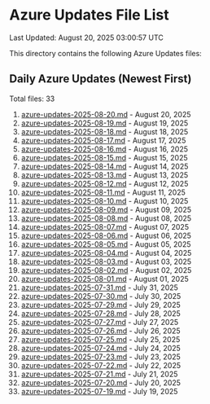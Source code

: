 # Azure Updates File List

Last Updated: August 20, 2025 03:00:57 UTC

This directory contains the following Azure Updates files:

## Daily Azure Updates (Newest First)

Total files: 33

1. [azure-updates-2025-08-20.md](./azure-updates-2025-08-20.md) - August 20, 2025
2. [azure-updates-2025-08-19.md](./azure-updates-2025-08-19.md) - August 19, 2025
3. [azure-updates-2025-08-18.md](./azure-updates-2025-08-18.md) - August 18, 2025
4. [azure-updates-2025-08-17.md](./azure-updates-2025-08-17.md) - August 17, 2025
5. [azure-updates-2025-08-16.md](./azure-updates-2025-08-16.md) - August 16, 2025
6. [azure-updates-2025-08-15.md](./azure-updates-2025-08-15.md) - August 15, 2025
7. [azure-updates-2025-08-14.md](./azure-updates-2025-08-14.md) - August 14, 2025
8. [azure-updates-2025-08-13.md](./azure-updates-2025-08-13.md) - August 13, 2025
9. [azure-updates-2025-08-12.md](./azure-updates-2025-08-12.md) - August 12, 2025
10. [azure-updates-2025-08-11.md](./azure-updates-2025-08-11.md) - August 11, 2025
11. [azure-updates-2025-08-10.md](./azure-updates-2025-08-10.md) - August 10, 2025
12. [azure-updates-2025-08-09.md](./azure-updates-2025-08-09.md) - August 09, 2025
13. [azure-updates-2025-08-08.md](./azure-updates-2025-08-08.md) - August 08, 2025
14. [azure-updates-2025-08-07.md](./azure-updates-2025-08-07.md) - August 07, 2025
15. [azure-updates-2025-08-06.md](./azure-updates-2025-08-06.md) - August 06, 2025
16. [azure-updates-2025-08-05.md](./azure-updates-2025-08-05.md) - August 05, 2025
17. [azure-updates-2025-08-04.md](./azure-updates-2025-08-04.md) - August 04, 2025
18. [azure-updates-2025-08-03.md](./azure-updates-2025-08-03.md) - August 03, 2025
19. [azure-updates-2025-08-02.md](./azure-updates-2025-08-02.md) - August 02, 2025
20. [azure-updates-2025-08-01.md](./azure-updates-2025-08-01.md) - August 01, 2025
21. [azure-updates-2025-07-31.md](./azure-updates-2025-07-31.md) - July 31, 2025
22. [azure-updates-2025-07-30.md](./azure-updates-2025-07-30.md) - July 30, 2025
23. [azure-updates-2025-07-29.md](./azure-updates-2025-07-29.md) - July 29, 2025
24. [azure-updates-2025-07-28.md](./azure-updates-2025-07-28.md) - July 28, 2025
25. [azure-updates-2025-07-27.md](./azure-updates-2025-07-27.md) - July 27, 2025
26. [azure-updates-2025-07-26.md](./azure-updates-2025-07-26.md) - July 26, 2025
27. [azure-updates-2025-07-25.md](./azure-updates-2025-07-25.md) - July 25, 2025
28. [azure-updates-2025-07-24.md](./azure-updates-2025-07-24.md) - July 24, 2025
29. [azure-updates-2025-07-23.md](./azure-updates-2025-07-23.md) - July 23, 2025
30. [azure-updates-2025-07-22.md](./azure-updates-2025-07-22.md) - July 22, 2025
31. [azure-updates-2025-07-21.md](./azure-updates-2025-07-21.md) - July 21, 2025
32. [azure-updates-2025-07-20.md](./azure-updates-2025-07-20.md) - July 20, 2025
33. [azure-updates-2025-07-19.md](./azure-updates-2025-07-19.md) - July 19, 2025

